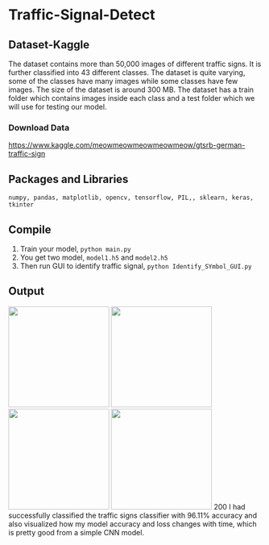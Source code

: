 # Traffic-Signal-Detect

## Dataset-Kaggle
The dataset contains more than 50,000 images of different traffic signs. It is further classified into 43 different classes. The dataset is quite varying, some of the classes have many images while some classes have few images. The size of the dataset is around 300 MB. The dataset has a train folder which contains images inside each class and a test folder which we will use for testing our model.

### Download Data
https://www.kaggle.com/meowmeowmeowmeowmeow/gtsrb-german-traffic-sign

## Packages and Libraries
```numpy, pandas, matplotlib, opencv, tensorflow, PIL,, sklearn, keras, tkinter```

## Compile
1. Train your model, ```python main.py```
2. You get two model, ```model1.h5``` and ```model2.h5```
3. Then run GUI to identify traffic signal, ```python Identify_SYmbol_GUI.py``` 

## Output
<img src="https://github.com/arjit3004/Traffic-Signal-Detect/blob/master/Screenshot/img1.png" height= 200 width=200>  <img  src="https://github.com/arjit3004/Traffic-Signal-Detect/blob/master/Screenshot/img2.png" height= 200 width=200>  <img  src="https://github.com/arjit3004/Traffic-Signal-Detect/blob/master/Screenshot/img3.png" height= 200 width=200>  <img  src="https://github.com/arjit3004/Traffic-Signal-Detect/blob/master/Screenshot/img4.png" height= 200 width=200>
200
I had successfully classified the traffic signs classifier with 96.11% accuracy and also visualized how my model accuracy and loss changes with time, which is pretty good from a simple CNN model.


